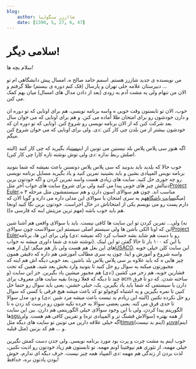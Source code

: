 ```yaml
---
blog:
    author: شااززز منگولیا
    date: [1390, 5, 27, 6, 47]
---
```

# سلامی دیگر!

<div class="cnt">
سلام بچه ها!<br/><br/>من نویسنده ی جدید شاززز هستم. اسمم حامد صالح ه، امسال پیش دانشگاهی ام تو دبیرستان علامه حلی تهران و پارسال (فک کنم دوره ی بیستم) طلا گرفتم و ...<br/>الان من تنهام ولی یه مشت آدم به زودی (بعد از دادن مدال های امسال) میان بهم کمک می کنن.<br/><br/>خوب، الان تو تابستون وقت خوبی ه واسه برنامه نویسی، هم برای اونایی که تو دوره ان و دارن خودشون رو برای امتحان طلا آماده می کنن. و هم برای اونایی که می خوان سال بعد شرکت کنن که از الان برنامه نویسی رو شروع کنن. اونایی که تو دوره ان که خودشون بیشتر از من بلدن چی کار کنن :دی. ولی برای اونایی که می خوان شروع کنن میگم.<br/><br/>اگه هنوز سی پلاس پلاس بلد نیستین می تونین از این<a href="http://shaazzz.blogfa.com/post-104.aspx">پست</a>یاد بگیرید که چی کار کنید (البته اصلش ربط نداره :دی ولی توش نوشته تازه کارا چی کار کنن).<br/><br/>خوب حالا که بلدید باید بدونید که سی پلاس پلاس دونستن باعث نمیشه که شما بتونید برنامه نویس المپیادی بشین و باید بشینید تمرین کنید و یاد بگیرید مسایل برنامه نویسی رو چه جوری حل کنید. سایت های زیادی هست واسه تمرین کردن و اگه خودتون برین دنبالش چیز های خوبی پیدا می کنید ولی برای شروع سایت های جواب آخر مثل<a href="http://projecteuler.net/">Project Euler</a>مناسب اند. چون هم سوالای آسون دارن و هم سیستمشون مثل مرحله ۳ ه. (میگن<a href="http://learn.inoi.ir/">سایت باشگاه</a>هم یه سری امتحان با سوالای این مدلی داره می ذاره و گویا الان که دارم پست رو می نویسم یکی از امتحاناش در حال اجراست. خودتون برین نگا کنید اونجا هم باید خوب باشه (مهم ترین مزیتش اینه که فارسی ه)).<br/><br/>ولی... تمرین کردن تو این سایت ها کافی نیست. باید با سوالای واقعی هم آشنا شین (نه این که اونا الکی باشن ها ولی سیستم اصلی سیستم این سوالاست چون سوالای<a href="http://projecteuler.net/">Project Euler</a>رو با دست هم شاید بشه حساب کرد (که نمیشه :دی) ولی برای این ها، برنامه نوشته شده ی شما داوری میشه نه جواب). با این که ۱۰۰ بار تا حالا گفتن تو این لینک های این بغل هم هست ولی باز هم میگم: اول از همه<a href="http://train.usaco.org/usacogate">USACO</a>. این سایت کلن خیلی خوبه واسه شروع و آموزش و اینا. چون یه سری مطالب آموزشی هم داره که دقیقن همون چیز هایی ه که باید علاوه بر سی پلاس پلاس بلد باشین. بعد خوبی دیگه اش هم اینه که مجبورتون میکنه یه سوال رو حل کنید تا بتونید وارد بخش بعد شید، همین که تحت فشارین خوبه، هم زجر می کشین (:دی) هم مجبور میشین یاد بگیرین. جز این سایت (و چند تا دیگه که فعلا زوده) بقیه سایت های معروف برای acm ساخته شدن. که دو تا فرق دارن با سیستمی که شما باید یاد بگیرین. یک، خیلی خشنن، یعنی باید سوال رو حتما حل کنین تا نمره بگیرین و یه اشتباه کوچولو تو کد باعث میشه هیچ فرقی با کسی که سوال رو حل نکرده نکنین (البته این زیادم بد نیست باعث میشه مرد شین :دی) و دو، مدل سوالا تا حدی فرق می کنه. یعنی بعضی سوالا یه خرده تکیه شون رو درست کد زدن ه تا الگوریتم پیدا کردن. ولی با این وجود سوالای خیلی الگوریتمی هم دارن. بین این سایت ها<a href="http://acm.sgu.ru/">sgu</a>از همه بهتره (سوالاش قشنگ تر و المپیادی تره) و تقریبن کافی هم هست. ولی اگه خیلی علاقه دارین می تونین تو سایت های دیگه مثل<a href="http://acm.timus.ru/">timus</a>(اینم بد نیست) و<a href="http://uva.onlinejudge.org/">uva</a>(اینم مثل قبلیه) و ... هم کد بزنین.<br/><br/>خوب اینم یه مشت چرت و پرت بود مورد برنامه نویسی. ولی جدن دست کمش نگیرین خیلی مهمه، از تئوری هم نیوفتینا اونم مهمه. تو تابستون هم زیاد خودتون رو اذیت نکنین، لذت بردن از زندگی هم مهمه :دی المپیاد همه چیز نیست. حرف دیگه ای ندارم، خوش بودن یادتون نره، خدافظ!<br/><p></p>
</div>

